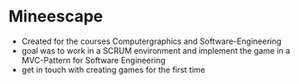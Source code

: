 # Mineescape

- Created for the courses Computergraphics and Software-Engineering
- goal was to work in a SCRUM environment and implement the game in a MVC-Pattern for Software Engineering
- get in touch with creating games for the first time
